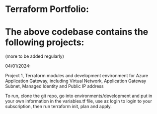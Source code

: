 # Terraform Portfolio:

# The above codebase contains the following projects: 
(more to be added regularly)

04/01/2024:

Project 1, Terraform modules and development environment for Azure Application Gateway, including Virtual Network, Application Gateway Subnet, Managed Identity and Public IP address

To run, clone the git repo, go into environments/development and put in your own information in the variables.tf file, use az login to login to your subscription, then run terraform init, plan and apply.
